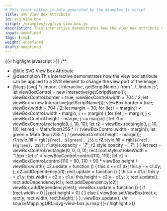 ```yaml
---
# This front matter is auto generated by the examples.js script
title: SVG View Box Attribute
id: svg-view-box
script: /examples/svg/svg-view-box.js
description: This interactive demonstrates how the view box attribute can be applied to a SVG element to change the view port of the image.
input: undefined
tags: [svg]
weight: undefined
draft: undefined
---
```


{{< highlight javascript >}}
/**
* @title SVG View Box Attribute
* @description This interactive demonstrates how the view box attribute can be applied to a SVG element to change the view port of the image.
* @tags [svg]
*/
import { Interactive, getScriptName } from '../../index.js';
let viewBoxControl = new Interactive(getScriptName());
viewBoxControl.border = true;
viewBoxControl.width = 704 / 2;
let viewBox = new Interactive(getScriptName());
viewBox.border = true;
viewBox.width = 704 / 2;
let margin = 30;
for (let i = margin; i < viewBoxControl.width - margin; i += margin) {
    for (let j = margin; j < viewBoxControl.height - margin; j += margin) {
        let r1 = viewBoxControl.rectangle(i, j, 10, 10);
        let r2 = viewBox.rectangle(i, j, 10, 10);
        let red = Math.floor(255 * i / (viewBoxControl.width - margin));
        let green = Math.floor(255 * j / (viewBoxControl.height - margin));
        r1.style.fill = `rgb(${red}, ${green}, 255)`;
        r2.style.fill = `rgb(${red}, ${green}, 255)`;
        r1.style.opacity = '.7';
        r2.style.opacity = '.7';
    }
}
let rect = viewBoxControl.rectangle(0, 0, 0, 0);
rect.root.style.strokeWidth = '1.5px';
let c1 = viewBoxControl.control(110, 110);
let c2 = viewBoxControl.control(110 + 90, 110 + 90 * viewBox.height / viewBox.width);
c2.update = function () {
    this.x += c1.dx;
    this.y += c1.dy;
};
c2.addDependency(c1);
rect.update = function () {
    this.x = c1.x;
    this.y = c1.y;
    this.width = c2.x - c1.x;
    this.height = c2.y - c1.y;
};
rect.update();
rect.addDependency(c1);
rect.addDependency(c2);
viewBox.addDependency(rect);
viewBox.update = function () {
    if (rect.width < 0 || rect.height < 0) {
    }
    else {
        viewBox.setViewBox(rect.x, rect.y, rect.width, rect.height);
    }
};
viewBox.update();
//# sourceMappingURL=svg-view-box.js.map
{{</ highlight >}}

